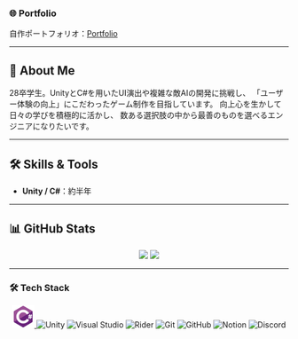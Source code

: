 ### 🌐 Portfolio
自作ポートフォリオ：[Portfolio](https://daiMaruyama.github.io)

---

## 👋 About Me

28卒学生。UnityとC#を用いたUI演出や複雑な敵AIの開発に挑戦し、
「ユーザー体験の向上」にこだわったゲーム制作を目指しています。
向上心を生かして日々の学びを積極的に活かし、
数ある選択肢の中から最善のものを選べるエンジニアになりたいです。

---

## 🛠 Skills & Tools
- **Unity / C#**：約半年

---

## 📊 GitHub Stats

<p align="center">
  <img src="https://github-readme-stats.vercel.app/api?username=daimaruyama&show_icons=true&count_private=true&theme=radical" height="165"/>
  <img src="https://github-readme-stats.vercel.app/api/top-langs/?username=daimaruyama&layout=compact&theme=radical" height="165"/>
</p>

---

### 🛠️ **Tech Stack**

<div align="center">
<a href="https://www.w3schools.com/cs/" target="_blank" rel="noreferrer">
  <img src="https://raw.githubusercontent.com/devicons/devicon/master/icons/csharp/csharp-original.svg" alt="C#" width="40" height="40"/>
</a>
<img src="https://skillicons.dev/icons?i=unity" width="40" height="40" alt="Unity"/>
<img src="https://skillicons.dev/icons?i=visualstudio" width="40" height="40" alt="Visual Studio"/>
<img src="https://skillicons.dev/icons?i=rider" width="40" height="40" alt="Rider"/>
<img src="https://skillicons.dev/icons?i=git" width="40" height="40" alt="Git"/>
<img src="https://skillicons.dev/icons?i=github" width="40" height="40" alt="GitHub"/>
<img src="https://skillicons.dev/icons?i=notion" width="40" height="40" alt="Notion"/>
<img src="https://skillicons.dev/icons?i=discord" width="40" height="40" alt="Discord"/>
</div>
